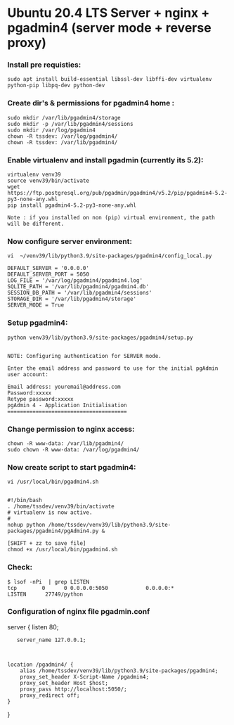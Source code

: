 # Ubuntu 20.4 LTS Server + nginx + pgadmin4 (server mode + reverse proxy)

### Install pre requisties:
```
sudo apt install build-essential libssl-dev libffi-dev virtualenv python-pip libpq-dev python-dev
```

### Create dir's  &  permissions for pgadmin4 home :
```
sudo mkdir /var/lib/pgadmin4/storage
sudo mkdir -p /var/lib/pgadmin4/sessions
sudo mkdir /var/log/pgadmin4
chown -R tssdev: /var/log/pgadmin4/
chown -R tssdev: /var/lib/pgadmin4/
```

### Enable virtualenv and install pgadmin (currently its 5.2):
```
virtualenv venv39
source venv39/bin/activate
wget https://ftp.postgresql.org/pub/pgadmin/pgadmin4/v5.2/pip/pgadmin4-5.2-py3-none-any.whl
pip install pgadmin4-5.2-py3-none-any.whl

Note : if you installed on non (pip) virtual environment, the path will be different.
```

### Now configure server environment:
```
vi  ~/venv39/lib/python3.9/site-packages/pgadmin4/config_local.py

DEFAULT_SERVER = '0.0.0.0'
DEFAULT_SERVER_PORT = 5050
LOG_FILE = '/var/log/pgadmin4/pgadmin4.log'
SQLITE_PATH = '/var/lib/pgadmin4/pgadmin4.db'
SESSION_DB_PATH = '/var/lib/pgadmin4/sessions'
STORAGE_DIR = '/var/lib/pgadmin4/storage'
SERVER_MODE = True

```

### Setup pgadmin4:
```
python venv39/lib/python3.9/site-packages/pgadmin4/setup.py


NOTE: Configuring authentication for SERVER mode.

Enter the email address and password to use for the initial pgAdmin user account:

Email address: youremail@address.com
Password:xxxxx
Retype password:xxxxx
pgAdmin 4 - Application Initialisation
======================================

```

### Change permission to nginx access:
```
chown -R www-data: /var/lib/pgadmin4/
sudo chown -R www-data: /var/log/pgadmin4/
```

### Now create script to start pgadmin4:
```
vi /usr/local/bin/pgadmin4.sh


#!/bin/bash
. /home/tssdev/venv39/bin/activate
# virtualenv is now active.
#
nohup python /home/tssdev/venv39/lib/python3.9/site-packages/pgadmin4/pgAdmin4.py &

[SHIFT + zz to save file]
chmod +x /usr/local/bin/pgadmin4.sh
```

### Check:
```
$ lsof -nPi  | grep LISTEN
tcp        0      0 0.0.0.0:5050            0.0.0.0:*               LISTEN      27749/python
```

### Configuration of nginx file  pgadmin.conf

server {
       listen 80;

       server_name 127.0.0.1;



    location /pgadmin4/ {
        alias /home/tssdev/venv39/lib/python3.9/site-packages/pgadmin4;
        proxy_set_header X-Script-Name /pgadmin4;
        proxy_set_header Host $host;
        proxy_pass http://localhost:5050/;
        proxy_redirect off;
    }

}

